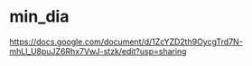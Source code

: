# min_dia

https://docs.google.com/document/d/1ZcYZD2th9OycgTrd7N-mhLl_U8puJZ6Rhx7VwJ-stzk/edit?usp=sharing

